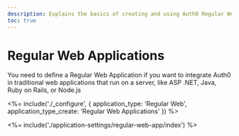 ```yaml
---
description: Explains the basics of creating and using Auth0 Regular Web Applications applications.
toc: true
---
```

# Regular Web Applications

You need to define a Regular Web Application if you want to integrate Auth0 in traditional web applications that run on a server, like ASP .NET, Java, Ruby on Rails, or Node.js

<%= include('./_configure', { application_type: 'Regular Web', application_type_create: 'Regular Web Applications' }) %>

<%= include('./application-settings/regular-web-app/index') %>

